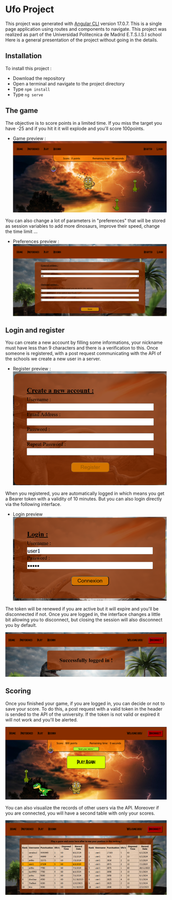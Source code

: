 # Ufo Project

This project was generated with [Angular CLI](https://github.com/angular/angular-cli) version 17.0.7.
This is a single page application using routes and components to navigate. This project was realized as part of the Universidad Politecnica de Madrid E.T.S.I.S.I school
Here is a general presentation of the project without going in the details.

## Installation

To install this project :
- Download the repository
- Open a terminal and navigate to the project directory
- Type <code>npm install</code>
- Type <code>ng serve</code>

## The game

The objective is to score points in a limited time. If you miss the target you have -25 and if you hit it it will explode and you'll score 100points.

* Game preview :
![!img_1](readme_imgs/play.PNG)

You can also change a lot of parameters in "preferences" that will be stored as session variables to add more dinosaurs, improve their speed, change the time limit ...

* Preferences preview :
![!img_2](readme_imgs/preferences.PNG)

## Login and register

You can create a new account by filling some informations, your nickname must have less than 9 characters and there is a verification to this. Once someone is registered, with a post request communicating with the API of the schools we create a new user in a server.

* Register preview :
![!img_3](readme_imgs/register.PNG)

When you registered, you are automatically logged in which means you get a Bearer token with a validity of 10 minutes. But you can also login directly via the following interface.

* Login preview
![!img_4](readme_imgs/login.PNG)

The token will be renewed if you are active but it will expire and you'll be disconnected if not.
Once you are logged in, the interface changes a little bit allowing you to disconnect, but closing the session will also disconnect you by default.

![!img_5](readme_imgs/login_success.PNG)

## Scoring

Once you finished your game, if you are logged in, you can decide or not to save your score. To do this, a post request with a valid token in the header is sended to the API of the university. If the token is not valid or expired it will not work and you'll be alerted.

![!img_6](readme_imgs/end.PNG)

You can also visualize the records of other users via the API. Moreover if you are connected, you will have a second table with only your scores.

![!img_7](readme_imgs/records.PNG)


